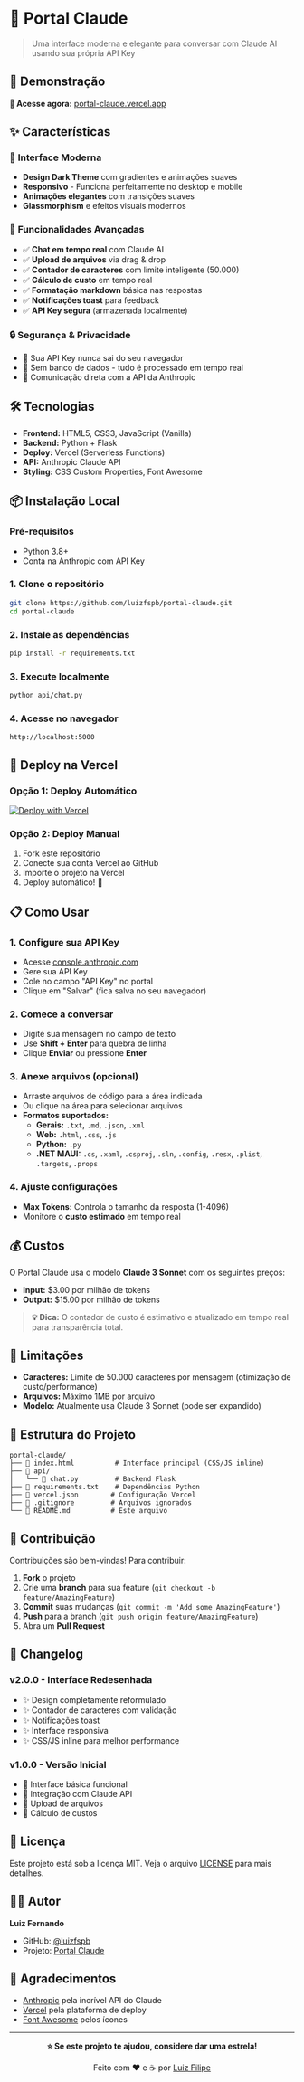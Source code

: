 # 🤖 Portal Claude

> Uma interface moderna e elegante para conversar com Claude AI usando sua própria API Key

## 🌟 Demonstração

**🔗 Acesse agora:** [portal-claude.vercel.app](https://portal-claude.vercel.app/)

## ✨ Características

### 🎨 **Interface Moderna**
- **Design Dark Theme** com gradientes e animações suaves
- **Responsivo** - Funciona perfeitamente no desktop e mobile
- **Animações elegantes** com transições suaves
- **Glassmorphism** e efeitos visuais modernos

### 🚀 **Funcionalidades Avançadas**
- ✅ **Chat em tempo real** com Claude AI
- ✅ **Upload de arquivos** via drag & drop
- ✅ **Contador de caracteres** com limite inteligente (50.000)
- ✅ **Cálculo de custo** em tempo real
- ✅ **Formatação markdown** básica nas respostas
- ✅ **Notificações toast** para feedback
- ✅ **API Key segura** (armazenada localmente)

### 🔒 **Segurança & Privacidade**
- 🔐 Sua API Key nunca sai do seu navegador
- 🔐 Sem banco de dados - tudo é processado em tempo real
- 🔐 Comunicação direta com a API da Anthropic

## 🛠 Tecnologias

- **Frontend:** HTML5, CSS3, JavaScript (Vanilla)
- **Backend:** Python + Flask
- **Deploy:** Vercel (Serverless Functions)
- **API:** Anthropic Claude API
- **Styling:** CSS Custom Properties, Font Awesome

## 📦 Instalação Local

### Pré-requisitos
- Python 3.8+
- Conta na Anthropic com API Key

### 1. Clone o repositório
```bash
git clone https://github.com/luizfspb/portal-claude.git
cd portal-claude
```

### 2. Instale as dependências
```bash
pip install -r requirements.txt
```

### 3. Execute localmente
```bash
python api/chat.py
```

### 4. Acesse no navegador
```
http://localhost:5000
```

## 🚀 Deploy na Vercel

### Opção 1: Deploy Automático
[![Deploy with Vercel](https://vercel.com/button)](https://vercel.com/new/clone?repository-url=https://github.com/luizfspb/portal-claude)

### Opção 2: Deploy Manual
1. Fork este repositório
2. Conecte sua conta Vercel ao GitHub
3. Importe o projeto na Vercel
4. Deploy automático! 🎉

## 📋 Como Usar

### 1. **Configure sua API Key**
- Acesse [console.anthropic.com](https://console.anthropic.com/)
- Gere sua API Key
- Cole no campo "API Key" no portal
- Clique em "Salvar" (fica salva no seu navegador)

### 2. **Comece a conversar**
- Digite sua mensagem no campo de texto
- Use **Shift + Enter** para quebra de linha
- Clique **Enviar** ou pressione **Enter**

### 3. **Anexe arquivos** (opcional)
- Arraste arquivos de código para a área indicada
- Ou clique na área para selecionar arquivos
- **Formatos suportados:**
  - **Gerais:** `.txt`, `.md`, `.json`, `.xml`
  - **Web:** `.html`, `.css`, `.js`
  - **Python:** `.py`
  - **.NET MAUI:** `.cs`, `.xaml`, `.csproj`, `.sln`, `.config`, `.resx`, `.plist`, `.targets`, `.props`

### 4. **Ajuste configurações**
- **Max Tokens:** Controla o tamanho da resposta (1-4096)
- Monitore o **custo estimado** em tempo real

## 💰 Custos

O Portal Claude usa o modelo **Claude 3 Sonnet** com os seguintes preços:

- **Input:** $3.00 por milhão de tokens
- **Output:** $15.00 por milhão de tokens

> **💡 Dica:** O contador de custo é estimativo e atualizado em tempo real para transparência total.

## 🎯 Limitações

- **Caracteres:** Limite de 50.000 caracteres por mensagem (otimização de custo/performance)
- **Arquivos:** Máximo 1MB por arquivo
- **Modelo:** Atualmente usa Claude 3 Sonnet (pode ser expandido)

## 🔧 Estrutura do Projeto

```
portal-claude/
├── 📄 index.html          # Interface principal (CSS/JS inline)
├── 📁 api/
│   └── 🐍 chat.py         # Backend Flask
├── 📄 requirements.txt    # Dependências Python
├── 📄 vercel.json        # Configuração Vercel
├── 📄 .gitignore         # Arquivos ignorados
└── 📖 README.md          # Este arquivo
```

## 🤝 Contribuição

Contribuições são bem-vindas! Para contribuir:

1. **Fork** o projeto
2. Crie uma **branch** para sua feature (`git checkout -b feature/AmazingFeature`)
3. **Commit** suas mudanças (`git commit -m 'Add some AmazingFeature'`)
4. **Push** para a branch (`git push origin feature/AmazingFeature`)
5. Abra um **Pull Request**

## 📝 Changelog

### v2.0.0 - Interface Redesenhada
- ✨ Design completamente reformulado
- ✨ Contador de caracteres com validação
- ✨ Notificações toast
- ✨ Interface responsiva
- ✨ CSS/JS inline para melhor performance

### v1.0.0 - Versão Inicial
- 🎉 Interface básica funcional
- 🎉 Integração com Claude API
- 🎉 Upload de arquivos
- 🎉 Cálculo de custos

## 📄 Licença

Este projeto está sob a licença MIT. Veja o arquivo [LICENSE](LICENSE) para mais detalhes.

## 👨‍💻 Autor

**Luiz Fernando**
- GitHub: [@luizfspb](https://github.com/luizfspb)
- Projeto: [Portal Claude](https://github.com/luizfspb/portal-claude)

## 🌟 Agradecimentos

- [Anthropic](https://anthropic.com/) pela incrível API do Claude
- [Vercel](https://vercel.com/) pela plataforma de deploy
- [Font Awesome](https://fontawesome.com/) pelos ícones

---

<div align="center">
  <p><strong>⭐ Se este projeto te ajudou, considere dar uma estrela!</strong></p>
  <p>Feito com ❤️ e ☕ por <a href="https://github.com/luizfspb">Luiz Filipe</a></p>
</div>